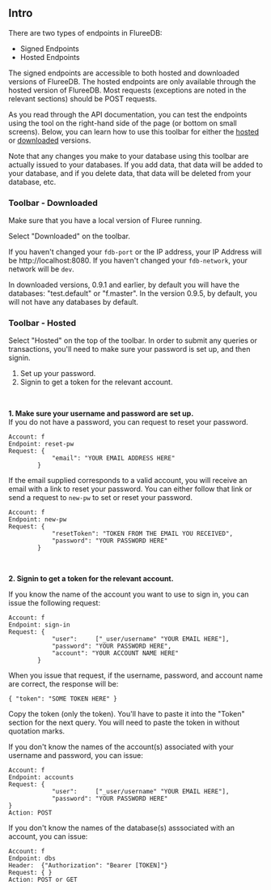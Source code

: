 ## Intro

There are two types of endpoints in FlureeDB: 

- Signed Endpoints 
- Hosted Endpoints

The signed endpoints are accessible to both hosted and downloaded versions of FlureeDB. The hosted endpoints are only available through the hosted version of FlureeDB. Most requests (exceptions are noted in the relevant sections) should be POST requests.

As you read through the API documentation, you can test the endpoints using the tool on the right-hand side of the page (or bottom on small screens). Below, you can learn how to use this toolbar for either the [hosted](#using-the-toolbar-hosted) or [downloaded](#using-the-toolbar-downloaded) versions.

Note that any changes you make to your database using this toolbar are actually issued to your databases. If you add data, that data will be added to your database, and if you delete data, that data will be deleted from your database, etc.

### Toolbar - Downloaded

Make sure that you have a local version of Fluree running.

Select "Downloaded" on the toolbar. 

If you haven't changed your `fdb-port` or the IP address, your IP Address will be http://localhost:8080. 
If you haven't changed your `fdb-network`, your network will be `dev`. 

In downloaded versions, 0.9.1 and earlier, by default you will have the databases: "test.default" or "f.master". 
In the version 0.9.5, by default, you will not have any databases by default.

### Toolbar - Hosted

Select "Hosted" on the top of the toolbar. In order to submit any queries or transactions, you'll need to make sure your password is set up, and then signin. 

1. Set up your password.
2. Signin to get a token for the relevant account.

<br/>

**1. Make sure your username and password are set up.**
<br/>
If you do not have a password, you can request to reset your password. 

```
Account: f
Endpoint: reset-pw
Request: {
            "email": "YOUR EMAIL ADDRESS HERE"
        }
```

If the email supplied corresponds to a valid account, you will receive an email with a link to reset your password. You can either follow that link or send a request to `new-pw` to set or reset your password.

```
Account: f
Endpoint: new-pw
Request: {
            "resetToken": "TOKEN FROM THE EMAIL YOU RECEIVED",
            "password": "YOUR PASSWORD HERE"
        }
```

<br/>



**2. Signin to get a token for the relevant account.**

If you know the name of the account you want to use to sign in, you can issue the following request:

```
Account: f
Endpoint: sign-in
Request: {
            "user":     ["_user/username" "YOUR EMAIL HERE"],
            "password": "YOUR PASSWORD HERE",
            "account": "YOUR ACCOUNT NAME HERE"
        }
```

When you issue that request, if the username, password, and account name are correct, the response will be:

```
{ "token": "SOME TOKEN HERE" }
```

Copy the token (only the token). You'll have to paste it into the "Token" section for the next query. You will need to paste the token in without quotation marks. 

If you don't know the names of the account(s) associated with your username and password, you can issue:

```
Account: f
Endpoint: accounts
Request: {
            "user":     ["_user/username" "YOUR EMAIL HERE"],
            "password": "YOUR PASSWORD HERE"
}
Action: POST
```

If you don't know the names of the database(s) asssociated with an account, you can issue:

```
Account: f
Endpoint: dbs
Header:  {"Authorization": "Bearer [TOKEN]"}
Request: { }
Action: POST or GET
```